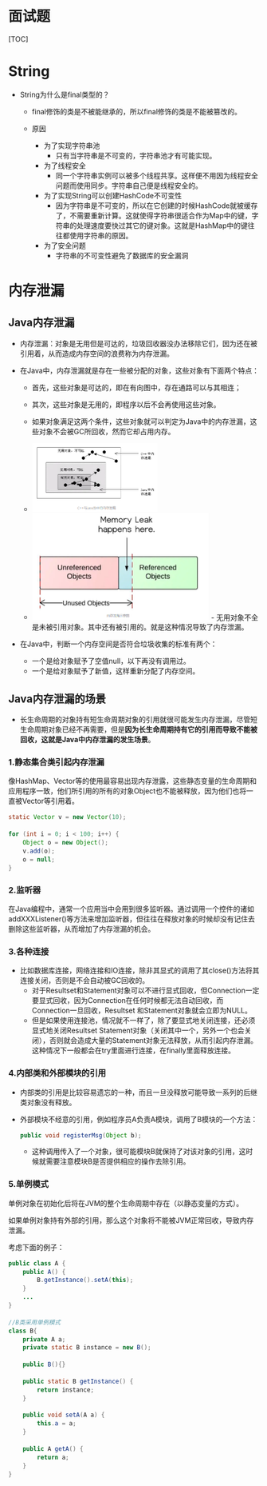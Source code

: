 # 面试题


[TOC]

# String

- String为什么是final类型的？

  - final修饰的类是不被能继承的，所以final修饰的类是不能被篡改的。

  - 原因
    - 为了实现字符串池
      - 只有当字符串是不可变的，字符串池才有可能实现。
    - 为了线程安全
      - 同一个字符串实例可以被多个线程共享。这样便不用因为线程安全问题而使用同步。字符串自己便是线程安全的。
    - 为了实现String可以创建HashCode不可变性
      - 因为字符串是不可变的，所以在它创建的时候HashCode就被缓存了，不需要重新计算。这就使得字符串很适合作为Map中的键，字符串的处理速度要快过其它的键对象。这就是HashMap中的键往往都使用字符串的原因。
    - 为了安全问题
      - 字符串的不可变性避免了数据库的安全漏洞

# 内存泄漏

## Java内存泄漏

- 内存泄漏：对象是无用但是可达的，垃圾回收器没办法移除它们，因为还在被引用着，从而造成内存空间的浪费称为内存泄漏。

- 在Java中，内存泄漏就是存在一些被分配的对象，这些对象有下面两个特点：

  - 首先，这些对象是可达的，即在有向图中，存在通路可以与其相连；
  - 其次，这些对象是无用的，即程序以后不会再使用这些对象。
  - 如果对象满足这两个条件，这些对象就可以判定为Java中的内存泄漏，这些对象不会被GC所回收，然而它却占用内存。

  - <img src="images/image-20200722164514994.png" alt="image-20200722164514994" style="zoom:50%;" />
  - <img src="images/image-20200722164406547.png" alt="image-20200722164406547" style="zoom:50%;" />
    - 无用对象不全是未被引用对象。其中还有被引用的。就是这种情况导致了内存泄漏。

- 在Java中，判断一个内存空间是否符合垃圾收集的标准有两个：

  - 一个是给对象赋予了空值null，以下再没有调用过。
  - 一个是给对象赋予了新值，这样重新分配了内存空间。

## Java内存泄漏的场景

- 长生命周期的对象持有短生命周期对象的引用就很可能发生内存泄漏，尽管短生命周期对象已经不再需要，但是**因为长生命周期持有它的引用而导致不能被回收，这就是Java中内存泄漏的发生场景**。

### 1.静态集合类引起内存泄漏

像HashMap、Vector等的使用最容易出现内存泄露，这些静态变量的生命周期和应用程序一致，他们所引用的所有的对象Object也不能被释放，因为他们也将一直被Vector等引用着。

```java
static Vector v = new Vector(10);

for (int i = 0; i < 100; i++) {
    Object o = new Object();
    v.add(o);
    o = null;
}
```

### 2.监听器

在Java编程中，通常一个应用当中会用到很多监听器。通过调用一个控件的诸如addXXXListener()等方法来增加监听器，但往往在释放对象的时候却没有记住去删除这些监听器，从而增加了内存泄漏的机会。

### 3.各种连接

- 比如数据库连接，网络连接和IO连接，除非其显式的调用了其close()方法将其连接关闭，否则是不会自动被GC回收的。
  - 对于Resultset和Statement对象可以不进行显式回收，但Connection一定要显式回收，因为Connection在任何时候都无法自动回收，而Connection一旦回收，Resultset 和Statement对象就会立即为NULL。
  - 但是如果使用连接池，情况就不一样了，除了要显式地关闭连接，还必须显式地关闭Resultset Statement对象（关闭其中一个，另外一个也会关闭），否则就会造成大量的Statement对象无法释放，从而引起内存泄漏。这种情况下一般都会在try里面进行连接，在finally里面释放连接。

### 4.内部类和外部模块的引用

- 内部类的引用是比较容易遗忘的一种，而且一旦没释放可能导致一系列的后继类对象没有释放。

- 外部模块不经意的引用，例如程序员A负责A模块，调用了B模块的一个方法：

  ```java
  public void registerMsg(Object b);
  ```

  - 这种调用传入了一个对象，很可能模块B就保持了对该对象的引用，这时候就需要注意模块B是否提供相应的操作去除引用。

### 5.单例模式

单例对象在初始化后将在JVM的整个生命周期中存在（以静态变量的方式）。

如果单例对象持有外部的引用，那么这个对象将不能被JVM正常回收，导致内存泄漏。

考虑下面的例子：

```java
public class A {
    public A() {
        B.getInstance().setA(this);
    }
    ...
}

//B类采用单例模式
class B{
    private A a;
    private static B instance = new B();
    
    public B(){}
    
    public static B getInstance() {
        return instance;
    }
    
    public void setA(A a) {
        this.a = a;
    }

    public A getA() {
        return a;
    }
}
```




